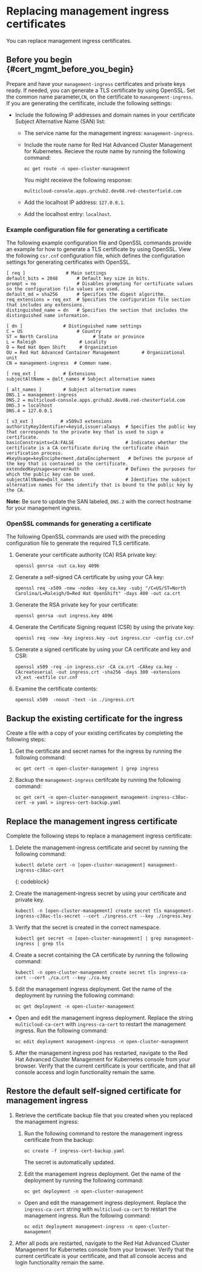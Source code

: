 # Replacing management ingress certificates

You can replace management ingress certificates.

## Before you begin {#cert_mgmt_before_you_begin}

Prepare and have your `management-ingress` certificates and private keys ready. If needed, you can generate a TLS certificate by using OpenSSL. Set the common name parameter,`CN`, on the certificate to `manangement-ingress`. If you are generating the certificate, include the following settings:

* Include the following IP addresses and domain names in your certificate Subject Alternative Name (SAN) list:
  * The service name for the management ingress: `management-ingress`.
  * Include the route name for Red Hat Advanced Cluster Management for Kubernetes. Recieve the route name by running the following command:

     ```
     oc get route -n open-cluster-management
     ```

     You might receieve the following response:

     ```
     multicloud-console.apps.grchub2.dev08.red-chesterfield.com
     ```
  * Add the localhost IP address: `127.0.0.1`.
  * Add the localhost entry: `localhost`.

### Example configuration file for generating a certificate

The following example configuration file and OpenSSL commands provide an example for how to generate a TLS certificate by using OpenSSL. View the following `csr.cnf` configuration file, which defines the configuration settings for generating certificates with OpenSSL.

   ```
   [ req ]               # Main settings
   default_bits = 2048       # Default key size in bits.
   prompt = no               # Disables prompting for certificate values so the configuration file values are used.
   default_md = sha256       # Specifies the digest algorithm.
   req_extensions = req_ext  # Specifies the configuration file section that includes any extensions.
   distinguished_name = dn   # Specifies the section that includes the distinguished name information.

   [ dn ]               # Distinguished name settings
   C = US                    # Country
   ST = North Carolina             # State or province
   L = Raleigh                # Locality
   O = Red Hat Open Shift     # Organization
   OU = Red Hat Advanced Container Management        # Organizational unit
   CN = management-ingress  # Common name.

   [ req_ext ]          # Extensions
   subjectAltName = @alt_names # Subject alternative names

   [ alt_names ]        # Subject alternative names
   DNS.1 = management-ingress
   DNS.2 = multicloud-console.apps.grchub2.dev08.red-chesterfield.com
   DNS.3 = localhost
   DNS.4 = 127.0.0.1

   [ v3_ext ]          # x509v3 extensions
   authorityKeyIdentifier=keyid,issuer:always  # Specifies the public key that corresponds to the private key that is used to sign a certificate.
   basicConstraints=CA:FALSE                   # Indicates whether the certificate is a CA certificate during the certificate chain verification process.
   #keyUsage=keyEncipherment,dataEncipherment   # Defines the purpose of the key that is contained in the certificate.
   extendedKeyUsage=serverAuth                 # Defines the purposes for which the public key can be used.
   subjectAltName=@alt_names                   # Identifies the subject alternative names for the identify that is bound to the public key by the CA.
   ```

   **Note:** Be sure to update the SAN labeled, `DNS.2` with the correct hostname for your management ingress.


### OpenSSL commands for generating a certificate

The following OpenSSL commands are used with the preceding configuration file to generate the required TLS certificate.

  1. Generate your certificate authority (CA) RSA private key:

     ```
     openssl genrsa -out ca.key 4096
     ```

  2. Generate a self-signed CA certificate by using your CA key:

     ```
     openssl req -x509 -new -nodes -key ca.key -subj "/C=US/ST=North Carolina/L=Raleigh/O=Red Hat OpenShift" -days 400 -out ca.crt
     ```

  3. Generate the RSA private key for your certificate:

     ```
     openssl genrsa -out ingress.key 4096
     ```

  4. Generate the Certificate Signing request (CSR) by using the private key:

     ```
     openssl req -new -key ingress.key -out ingress.csr -config csr.cnf
     ```

  5. Generate a signed certificate by using your CA certificate and key and CSR:

     ```
     openssl x509 -req -in ingress.csr -CA ca.crt -CAkey ca.key -CAcreateserial -out ingress.crt -sha256 -days 300 -extensions v3_ext -extfile csr.cnf
     ```

  6. Examine the certificate contents:

     ```
     openssl x509  -noout -text -in ./ingress.crt
     ```

## Backup the existing certificate for the ingress

Create a file with a copy of your existing certificates by completing the following steps:

1. Get the certificate and secret names for the ingress by running the following command:

   ```
   oc get cert -n open-cluster-management | grep ingress
   ```

2. Backup the `management-ingress` certifcate by running the following command:

   ```
   oc get cert -n open-cluster-management management-ingress-c38ac-cert -o yaml > ingress-cert-backup.yaml
   ```

## Replace the management ingress certificate

Complete the following steps to replace a management ingress certificate:

1. Delete the management-ingress certificate and secret by running the following command:

   ```
   kubectl delete cert -n [open-cluster-management] management-ingress-c38ac-cert
   ```
   {: codeblock}

2. Create the management-ingress secret by using your certificate and private key.

   ```
   kubectl -n [open-cluster-management] create secret tls management-ingress-c38ac-tls-secret --cert ./ingress.crt --key ./ingress.key
   ```

3. Verify that the secret is created in the correct namespace.

   ```
   kubectl get secret -n [open-cluster-management] | grep management-ingress | grep tls
   ```

4. Create a secret containing the CA certificate by running the following command:

     ```
     kubectl -n open-cluster-management create secret tls ingress-ca-cert --cert ./ca.crt --key ./ca.key
     ```

5. Edit the management ingress deployment. Get the name of the deployment by running the following command:

   ```
   oc get deployment -n open-cluster-management
   ```
  * Open and edit the management ingress deployment. Replace the string `multicloud-ca-cert` with `ingress-ca-cert` to restart the management ingress. Run the following command:

     ```
     oc edit deployment management-ingress -n open-cluster-management
     ```

5. After the management ingress pod has restarted, navigate to the Red Hat Advanced Cluster Management for Kubernetes console from your browser. Verify that the current certificate is your certificate, and that all console access and login functionality remain the same.

## Restore the default self-signed certificate for management ingress

1. Retrieve the certificate backup file that you created when you replaced the management ingress:

   1. Run the following command to restore the management ingress certificate from the backup:

      ```
      oc create -f ingress-cert-backup.yaml
      ```

      The secret is automatically updated.

   2. Edit the management ingress deployment. Get the name of the deployment by running the following command:

      ```
      oc get deployment -n open-cluster-management
      ```

    * Open and edit the management ingress deployment. Replace the `ingress-ca-cert` string  with `multicloud-ca-cert` to restart the management ingress. Run the following command:

         ```
         oc edit deployment management-ingress -n open-cluster-management
         ```

2. After all pods are restarted, navigate to the Red Hat Advanced Cluster Management for Kubernetes console from your browser. Verify that the current certificate is your certificate, and that all console access and login functionality remain the same.
